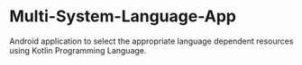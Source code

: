 # Multi-System-Language-App
Android application to select the appropriate language dependent resources using Kotlin Programming Language.
